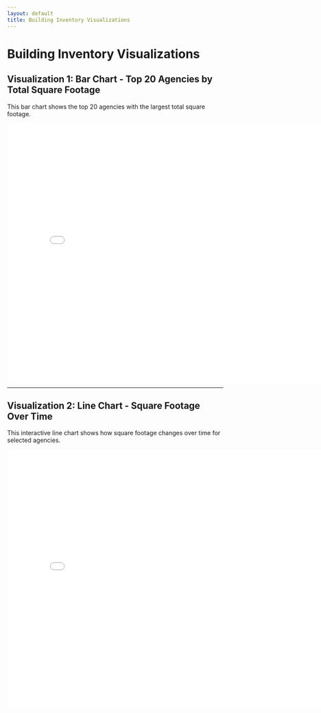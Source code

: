 ```yaml
---
layout: default
title: Building Inventory Visualizations
---
```


# Building Inventory Visualizations

## Visualization 1: Bar Chart - Top 20 Agencies by Total Square Footage
This bar chart shows the top 20 agencies with the largest total square footage.

<iframe src="bar.html" width="800" height="600" frameborder="0"></iframe>

---

## Visualization 2: Line Chart - Square Footage Over Time
This interactive line chart shows how square footage changes over time for selected agencies.

<iframe src="line.html" width="800" height="600" frameborder="0"></iframe>
